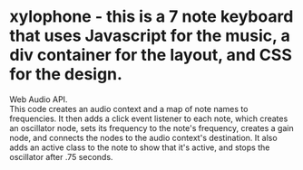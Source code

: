 # xylophone - this is a 7 note keyboard that uses Javascript for the music, a div container for the layout, and CSS for the design.  
Web Audio API.  
This code creates an audio context and a map of note names to frequencies.
It then adds a click event listener to each note, which creates an oscillator node,
 sets its frequency to the note's frequency, creates a gain node,
 and connects the nodes to the audio context's destination. 
It also adds an active class to the note to show that it's active, and stops the oscillator after .75 seconds.

